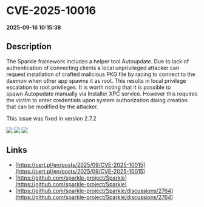 # CVE-2025-10016

**2025-09-16 10:15:38**

## Description
The Sparkle framework includes a helper tool Autoupdate. Due to lack of authentication of connecting clients a local unprivileged attacker  can request installation of crafted malicious PKG file by racing to connect to the daemon when other app spawns it as root. This results in local privilege escalation to root privileges. It is worth noting that it is possible to spawn Autopudate manually via Installer XPC service. However this requires the victim to enter credentials upon system authorization dialog creation that can be modified by the attacker.

This issue was fixed in version 2.7.2

![](https://img.shields.io/static/v1?label=Score&message=8.8&color=red)
![](https://img.shields.io/static/v1?label=Severity&message=HIGH&color=red)
![](https://img.shields.io/static/v1?label=CWE&message=Auth&color=green)

## Links
- [https://cert.pl/en/posts/2025/09/CVE-2025-10015](https://cert.pl/en/posts/2025/09/CVE-2025-10015)
- [https://github.com/sparkle-project/Sparkle](https://github.com/sparkle-project/Sparkle)
- [https://github.com/sparkle-project/Sparkle/discussions/2764](https://github.com/sparkle-project/Sparkle/discussions/2764)
